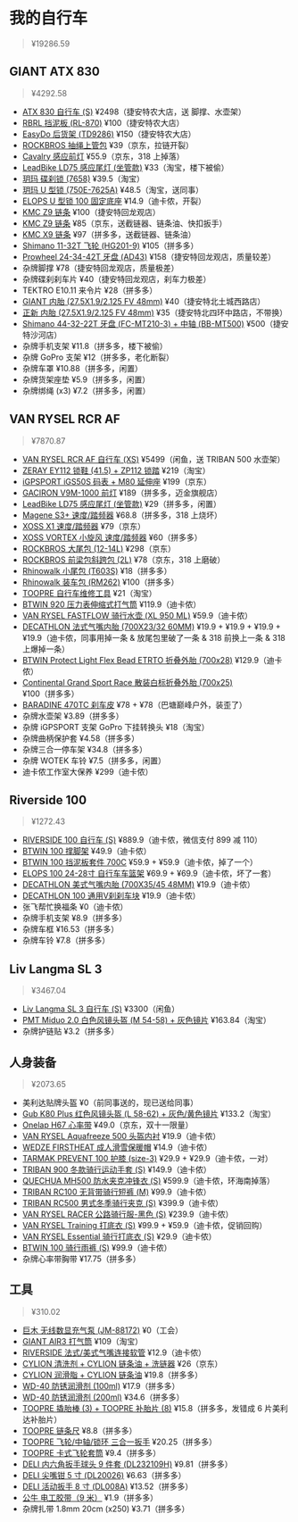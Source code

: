 # 我的自行车

> ¥19286.59

## GIANT ATX 830

> ¥4292.58

- [ATX 830 自行车 (S)](https://item.jd.com/10022275555172.html) ¥2498（捷安特农大店，送 脚撑、水壶架）
- [RBRL 挡泥板 (RL-870)](https://item.jd.com/2554508.html) ¥100（捷安特农大店）
- [EasyDo 后货架 (TD9286)](https://item.jd.com/2660612.html) ¥150（捷安特农大店）
- [ROCKBROS 抽绳上管包](https://item.jd.com/57494617353.html) ¥39（京东，拉链开裂）
- [Cavalry 感应前灯](https://item.jd.com/100005312811.html) ¥55.9（京东，318 上掉落）
- [LeadBike LD75 感应尾灯 (坐管款)](https://detail.tmall.com/item.htm?id=624568519712&skuId=4586409082979) ¥33（淘宝，楼下被偷）
- [玥玛 碟刹锁 (7658)](https://detail.tmall.com/item.htm?id=551067914309&skuId=4431589093410) ¥39.5（淘宝）
- [玥玛 U 型锁 (750E-7625A)](https://detail.tmall.com/item.htm?id=41660251902&skuId=4091447150490) ¥48.5（淘宝，送同事）
- [ELOPS U 型锁 100 固定底座](https://www.decathlon.com.cn/zh/p/utk-100-u-lock-adaptor/_/R-p-326824) ¥14.9（迪卡侬，开裂）
- [KMC Z9 链条](https://www.kmcchain.com/en/product/bicycle-chain-z9-9-speed) ¥100（捷安特回龙观店）
- [KMC Z9 链条](https://item.jd.com/10027606352360.html) ¥85（京东，送截链器、链条油、快扣扳手）
- [KMC X9 链条](https://www.kmcchain.com/en/product/bicycle-chain-x9-9-speed) ¥97（拼多多，送截链器、链条油）
- [Shimano 11-32T 飞轮 (HG201-9)](https://bike.shimano.com/zh-CN/product/component/altus-m2000/CS-HG201-9.html) ¥105（拼多多）
- [Prowheel 24-34-42T 牙盘 (AD43)](https://www.amazon.com/Prowheel-mountain-24-34-42T-aluminum-universal/dp/B0719FN2PS) ¥158（捷安特回龙观店，质量较差）
- 杂牌脚撑 ¥78（捷安特回龙观店，质量极差）
- 杂牌碟刹刹车片 ¥40（捷安特回龙观店，刹车力极差）
- TEKTRO E10.11 来令片 ¥28（拼多多）
- [GIANT 内胎 (27.5X1.9/2.125 FV 48mm)](https://item.jd.com/11780040546.html) ¥40（捷安特北土城西路店）
- [正新 内胎 (27.5X1.9/2.125 FV 48mm)](https://item.jd.com/100016810965.html) ¥35（捷安特北四环中路店，不带换）
- [Shimano 44-32-22T 牙盘 (FC-MT210-3) + 中轴 (BB-MT500)](https://bike.shimano.com/zh-CN/product/component/alivio-m3100/FC-MT210-3.html) ¥500（捷安特沙河店）
- 杂牌手机支架 ¥11.8（拼多多，楼下被偷）
- 杂牌 GoPro 支架 ¥12（拼多多，老化断裂）
- 杂牌车罩 ¥10.88（拼多多，闲置）
- 杂牌货架座垫 ¥5.9（拼多多，闲置）
- 杂牌绑绳 (x3) ¥7.2（拼多多，闲置）

## VAN RYSEL RCR AF

> ¥7870.87

- [VAN RYSEL RCR AF 自行车 (XS)](https://item.jd.com/10026493905195.html) ¥5499（闲鱼，送 TRIBAN 500 水壶架）
- [ZERAY EY112 锁鞋 (41.5) + ZP112 锁踏](https://item.taobao.com/item.htm?id=670179788372) ¥219（淘宝）
- [iGPSPORT iGS50S 码表 + M80 延伸座](https://item.jd.com/10044602133637.html) ¥199（京东）
- [GACIRON V9M-1000 前灯](https://detail.tmall.com/item.htm?id=642378205188) ¥189（拼多多，迈金旗舰店）
- [LeadBike LD75 感应尾灯 (坐管款)](https://detail.tmall.com/item.htm?id=624568519712&skuId=4586409082979) ¥29（拼多多，闲置）
- [Magene S3+ 速度/踏频器](https://item.jd.com/100030222524.html) ¥68.8（拼多多，318 上烧坏）
- [XOSS X1 速度/踏频器](https://item.jd.com/22699399630.html) ¥79（京东）
- [XOSS VORTEX 小旋风 速度/踏频器](https://item.jd.com/10025045728323.html) ¥60（拼多多）
- [ROCKBROS 大尾包 (12-14L)](https://item.jd.com/30470014081.html) ¥298（京东）
- [ROCKBROS 前梁包斜跨包 (2L)](https://item.jd.com/10032187149481.html) ¥78（京东，318 上磨破）
- [Rhinowalk 小尾包 (T603S)](https://item.jd.com/100034680388.html) ¥18（拼多多）
- [Rhinowalk 装车包 (RM262)](https://item.jd.com/10050830583140.html) ¥100（拼多多）
- [TOOPRE 自行车维修工具](https://detail.tmall.com/item.htm?id=654638416955) ¥21（淘宝）
- [BTWIN 920 压力表伸缩式打气筒](https://www.decathlon.com.cn/zh/p/920-telescopic-hand-pump-with-pressure-gauge/_/R-p-145782) ¥119.9（迪卡侬）
- [VAN RYSEL FASTFLOW 骑行水壶 (XL 950 ML)](https://www.decathlon.com.cn/zh/p/950-ml-xl-cycling-water-bottle-fastflow/_/R-p-329246) ¥59.9（迪卡侬）
- [DECATHLON 法式气嘴内胎 (700X23/32 60MM)](https://www.decathlon.com.cn/zh/p/700x23-32-60-mm-presta-valve-inner-tube/_/R-p-306878) ¥19.9 + ¥19.9 + ¥19.9 + ¥19.9（迪卡侬，同事用掉一条 & 放尾包里破了一条 & 318 前换上一条 & 318 上爆掉一条）
- [BTWIN Protect Light Flex Bead ETRTO 折叠外胎 (700x28)](https://www.decathlon.com.cn/product-detail?dsm_code=309450&model_code=8551728) ¥129.9（迪卡侬）
- [Continental Grand Sport Race 散装白标折叠外胎 (700x25)](https://item.jd.com/10082384468435.html) ¥100（拼多多）
- [BARADINE 470TC 刹车皮](https://item.jd.com/10068138977990.html) ¥78 + ¥78（巴塘巅峰户外，装歪了）
- 杂牌水壶架 ¥3.89（拼多多）
- 杂牌 iGPSPORT 支架 GoPro 下挂转换头 ¥18（淘宝）
- 杂牌曲柄保护套 ¥4.58（拼多多）
- 杂牌三合一停车架 ¥34.8（拼多多）
- 杂牌 WOTEK 车铃 ¥7.5（拼多多，闲置）
- 迪卡侬工作室大保养 ¥299（迪卡侬）

## Riverside 100

> ¥1272.43

- [RIVERSIDE 100 自行车 (S)](https://www.decathlon.com.cn/zh/p/hyc-100-riv-cn-matt/_/R-p-145690) ¥889.9（迪卡侬，微信支付 899 减 110）
- [BTWIN 100 撑脚架](https://www.decathlon.com.cn/zh/p/kickstand-100/_/R-p-331631) ¥49.9（迪卡侬）
- [BTWIN 100 挡泥板套件 700C](https://www.decathlon.com.cn/zh/p/mudguard-set-100-700c/_/R-p-184491) ¥59.9 + ¥59.9（迪卡侬，掉了一个）
- [ELOPS 100 24-28寸 自行车车篮架](https://www.decathlon.com.cn/zh/p/100-24-28-bike-pannier-rack/_/R-p-187311) ¥69.9 + ¥69.9（迪卡侬，坏了一套）
- [DECATHLON 美式气嘴内胎 (700X35/45 48MM)](https://www.decathlon.com.cn/zh/p/700x23-32-60-mm-presta-valve-inner-tube/_/R-p-306878) ¥19.9（迪卡侬）
- [DECATHLON 100 通用V刹刹车块](https://www.decathlon.com.cn/product-detail?dsm_code=335&model_code=3256737) ¥19.9（迪卡侬）
- 张飞帮忙换福条 ¥0（迪卡侬）
- 杂牌手机支架 ¥8.9（拼多多）
- 杂牌车框 ¥16.53（拼多多）
- 杂牌车铃 ¥7.8（拼多多）

## Liv Langma SL 3

> ¥3467.04

- [Liv Langma SL 3 自行车 (S)](http://www.giantgd.com/bikes/showproduct.php?lang=cn&id=1298) ¥3300（闲鱼）
- [PMT Miduo 2.0 白色风镜头盔 (M 54-58) + 灰色镜片](https://item.jd.com/10058496121013.html) ¥163.84（淘宝）
- 杂牌护链贴 ¥3.2（拼多多）

## 人身装备

> ¥2073.65

- 美利达贴牌头盔 ¥0（前同事送的，现已送给同事）
- [Gub K80 Plus 红色风镜头盔 (L 58-62) + 灰色/黄色镜片](https://detail.tmall.com/item.htm?id=538082051256&skuId=3220263769317) ¥133.2（淘宝）
- [Onelap H67 心率带](https://item.jd.com/10028473939625.html) ¥49.0（京东，双十一限量）
- [VAN RYSEL Aquafreeze 500 头盔内衬](https://www.decathlon.com/products/biking-helmet-liner-b-twin-700) ¥19.9（迪卡侬）
- [WEDZE FIRSTHEAT 成人滑雪保暖帽](https://www.decathlon.com.cn/zh/p/adult-firstheat-skiing-hat-black/_/R-p-165131) ¥14.9（迪卡侬）
- [TARMAK PREVENT 100 护膝 (size-3)](https://www.decathlon.com.cn/zh/p/right-left-men-s-women-s-knee-brace-prevent-100/_/R-p-327293) ¥29.9 + ¥29.9（迪卡侬，一对）
- [TRIBAN 900 冬款骑行运动手套 (S)](https://www.decathlon.com.cn/zh/p/900-cycling-winter-gloves-neon/_/R-p-305623) ¥149.9（迪卡侬）
- [QUECHUA MH500 防水夹克冲锋衣 (S)](https://www.decathlon.com.cn/product-detail?dsm_code=340642&model_code=8758909) ¥599.9（迪卡侬，环海南掉落）
- [TRIBAN RC100 无背带骑行短裤 (M)](https://www.decathlon.com.cn/zh/p/rc100-bibless-sport-cycling-shorts/_/R-p-119939) ¥99.9（迪卡侬）
- [TRIBAN RC500 男式冬季骑行夹克 (S)](https://www.decathlon.com.cn/zh/p/men-s-cycling-winter-jacket-rc500/_/R-p-304796) ¥399.9（迪卡侬）
- [VAN RYSEL RACER 公路骑行服-黑色 (S)](https://www.decathlon.com.cn/zh/p/road-cycling-jersey-racer-cofidis/_/R-p-305471) ¥239.9（迪卡侬）
- [VAN RYSEL Training 打底衣 (S)](https://www.decathlon.com.cn/zh/p/base-layer-training/_/R-p-329813) ¥99.9 + ¥59.9（迪卡侬，促销回购）
- [VAN RYSEL Essential 骑行打底衣 (S)](https://www.decathlon.com/collections/mens-base-layers/products/mens-cycling-short-sleeved-base-layer-100) ¥29.9（迪卡侬）
- [BTWIN 100 骑行雨裤 (S)](https://www.decathlon.com.cn/zh/p/100-city-cycling-rain-overtrousers-black/_/R-p-169380) ¥99.9（迪卡侬）
- 杂牌心率带胸带 ¥17.75（拼多多）

## 工具

> ¥310.02

- [巨木 无线数显充气泵 (JM-88172)](https://item.jd.com/100020481122.html) ¥0（工会）
- [GIANT AIR3 打气筒](https://item.jd.com/10085890089054.html) ¥109（淘宝）
- [RIVERSIDE 法式/美式气嘴连接软管](https://www.decathlon.com.cn/zh/p/connection-hose-and-valve-adaptors/_/R-p-306762) ¥12.9（迪卡侬）
- [CYLION 清洗剂 + CYLION 链条油 + 洗链器](https://item.jd.com/41834882688.html) ¥26（京东）
- [CYLION 润滑脂 + CYLION 链条油](https://item.jd.com/100026149012.html) ¥19.8（拼多多）
- [WD-40 防锈润滑剂 (100ml)](https://item.jd.com/100011778496.html) ¥17.9（拼多多）
- [WD-40 防锈润滑剂 (200ml)](https://item.jd.com/100015315809.html) ¥34.6（拼多多）
- [TOOPRE 撬胎棒 (3) + TOOPRE 补胎片 (8)](https://item.jd.com/10026108174435.html) ¥15.8（拼多多，发错成 6 片美利达补胎片）
- [TOOPRE 链条尺](https://item.jd.com/10026616514769.html) ¥8.8（拼多多）
- [TOOPRE 飞轮/中轴/锁环 三合一扳手](https://item.jd.com/10085458968027.html) ¥20.25（拼多多）
- [TOOPRE 卡式飞轮套筒](https://item.jd.com/61706485897.html) ¥9.4（拼多多）
- [DELI 内六角扳手球头 9 件套 (DL232109H)](https://item.jd.com/100013546001.html) ¥9.81（拼多多）
- [DELI 尖嘴钳 5 寸 (DL20026)](https://item.jd.com/5821581.html) ¥6.63（拼多多）
- [DELI 活动扳手 8 寸 (DL008A)](https://item.jd.com/7434946.html) ¥13.52（拼多多）
- [公牛 电工胶带（9 米）](https://item.jd.com/5464826.html) ¥1.9（拼多多）
- 杂牌扎带 1.8mm 20cm (x250) ¥3.71（拼多多）
